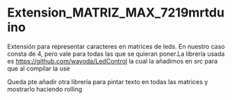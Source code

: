 # Extension_MATRIZ_MAX_7219mrtduino
Extensión para representar caracteres en matrices de leds. En nuestro caso consta de 4, pero vale para todas las que se quieran poner.La librería usada
es https://github.com/wayoda/LedControl la cual la añadimos en src para que al compilar la use

Queda pte añadir otra librería para pintar texto en todas las matrices y mostrarlo haciendo rolling


